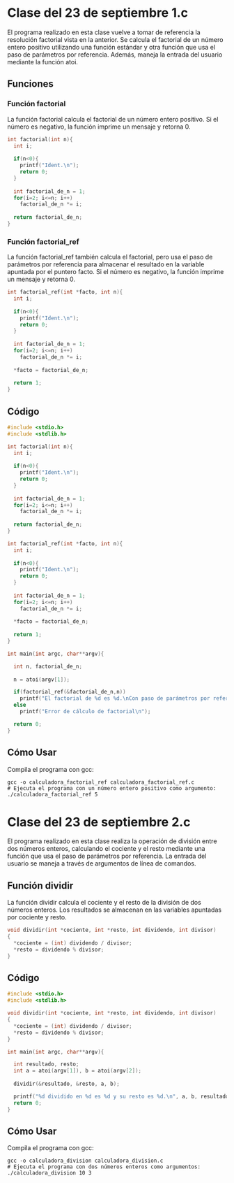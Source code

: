 # Clase del 23 de septiembre 1.c

El programa realizado en esta clase vuelve a tomar de referencia la resolución factorial vista en la anterior. 
Se calcula el factorial de un número entero positivo utilizando una función estándar y otra función que usa el paso de parámetros por referencia. Además, 
maneja la entrada del usuario mediante la función atoi.


## Funciones
### Función factorial
La función factorial calcula el factorial de un número entero positivo. Si el número es negativo, la función imprime un mensaje y retorna 0.

```c
int factorial(int n){
  int i;
  
  if(n<0){
    printf("Ident.\n");
    return 0;
  }
  
  int factorial_de_n = 1;
  for(i=2; i<=n; i++)
    factorial_de_n *= i;
  
  return factorial_de_n;
}
```

### Función factorial_ref
La función factorial_ref también calcula el factorial, 
pero usa el paso de parámetros por referencia para almacenar el resultado en la variable apuntada por el puntero facto. 
Si el número es negativo, la función imprime un mensaje y retorna 0.

```c
int factorial_ref(int *facto, int n){
  int i;
  
  if(n<0){
    printf("Ident.\n");
    return 0;
  }
  
  int factorial_de_n = 1;
  for(i=2; i<=n; i++)
    factorial_de_n *= i;
    
  *facto = factorial_de_n;
  
  return 1;
}
```
## Código 
```c
#include <stdio.h>
#include <stdlib.h>

int factorial(int n){
  int i;
  
  if(n<0){
    printf("Ident.\n");
    return 0;
  }
  
  int factorial_de_n = 1;
  for(i=2; i<=n; i++)
    factorial_de_n *= i;
  
  return factorial_de_n;
}

int factorial_ref(int *facto, int n){
  int i;
  
  if(n<0){
    printf("Ident.\n");
    return 0;
  }
  
  int factorial_de_n = 1;
  for(i=2; i<=n; i++)
    factorial_de_n *= i;
    
  *facto = factorial_de_n;
  
  return 1;
}

int main(int argc, char**argv){

  int n, factorial_de_n;
  
  n = atoi(argv[1]);

  if(factorial_ref(&factorial_de_n,n))
    printf("El factorial de %d es %d.\nCon paso de parámetros por referencia.\n",n,factorial_de_n);
  else
    printf("Error de cálculo de factorial\n");

  return 0;
}
```

## Cómo Usar
Compila el programa con gcc:

```console
gcc -o calculadora_factorial_ref calculadora_factorial_ref.c
# Ejecuta el programa con un número entero positivo como argumento:
./calculadora_factorial_ref 5
```

# Clase del 23 de septiembre 2.c

El programa realizado en esta clase realiza la operación de división entre dos números enteros, 
calculando el cociente y el resto mediante una función que usa el paso de parámetros por referencia. 
La entrada del usuario se maneja a través de argumentos de línea de comandos.

## Función dividir
La función dividir calcula el cociente y el resto de la división de dos números enteros. 
Los resultados se almacenan en las variables apuntadas por cociente y resto.

```c
void dividir(int *cociente, int *resto, int dividendo, int divisor)
{
  *cociente = (int) dividendo / divisor;
  *resto = dividendo % divisor;
}
```

## Código

```c
#include <stdio.h>
#include <stdlib.h>

void dividir(int *cociente, int *resto, int dividendo, int divisor)
{
  *cociente = (int) dividendo / divisor;
  *resto = dividendo % divisor;
}

int main(int argc, char**argv){

  int resultado, resto;
  int a = atoi(argv[1]), b = atoi(argv[2]);
  
  dividir(&resultado, &resto, a, b);

  printf("%d dividido en %d es %d y su resto es %d.\n", a, b, resultado, resto);
  return 0;
}
```

## Cómo Usar
Compila el programa con gcc:

```console
gcc -o calculadora_division calculadora_division.c
# Ejecuta el programa con dos números enteros como argumentos:
./calculadora_division 10 3
```
